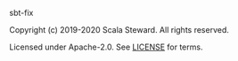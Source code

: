 [comment]: <> (Don't edit this file!)
[comment]: <> (It is automatically updated after every release of https://github.com/alejandrohdezma/defaults)
[comment]: <> (If you want to suggest change, please open a PR or issue in that repository)

sbt-fix

Copyright (c) 2019-2020 Scala Steward. All rights reserved.

Licensed under Apache-2.0. See [LICENSE](LICENSE.md) for terms.